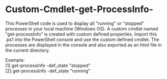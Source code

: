 # Custom-Cmdlet-get-ProcessInfo-
This PowerShell code is used to display all "running" or "stopped" processes in your local machine (Windows OS). A custom cmdlet named 
"get-processInfo" is created with custom defined properties. Import this .ps1 into the PowerShell console and use the custom defined
cmdlet. The processes are displayed in the console and also exported as an html file in the current directory.

Example:<br/>
[1] get-processInfo -def_state "stopped"<br/>
[2] get-processInfo -def_state "running"
